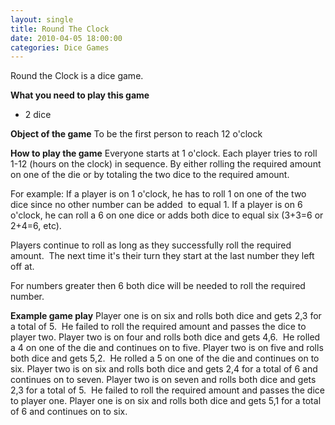 ```yaml
---
layout: single
title: Round The Clock
date: 2010-04-05 18:00:00
categories: Dice Games
---
```

Round the Clock is a dice game.

<strong>What you need to play this game</strong>
<ul>
	<li>2 dice</li>
</ul>
<strong>Object of the game</strong>
To be the first person to reach 12 o'clock

<strong>How to play the game</strong>
Everyone starts at 1 o'clock.
Each player tries to roll 1-12 (hours on the clock) in sequence.
By either rolling the required amount on one of the die or by totaling the two dice to the required amount.

For example:
If a player is on 1 o'clock, he has to roll 1 on one of the two dice since no other number can be added  to equal 1.
If a player is on 6 o'clock, he can roll a 6 on one dice or adds both dice to equal six (3+3=6 or 2+4=6, etc).

Players continue to roll as long as they successfully roll the required amount.  The next time it's their turn they start at the last number they left off at.

For numbers greater then 6 both dice will be needed to roll the required number.

<strong>Example game play</strong>
Player one is on six and rolls both dice and gets 2,3 for a total of 5.  He failed to roll the required amount and passes the dice to player two.
Player two is on four and rolls both dice and gets 4,6.  He rolled a 4 on one of the die and continues on to five.
Player two is on five and rolls both dice and gets 5,2.  He rolled a 5 on one of the die and continues on to six.
Player two is on six and rolls both dice and gets 2,4 for a total of 6 and continues on to seven.
Player two is on seven and rolls both dice and gets 2,3 for a total of 5.  He failed to roll the required amount and passes the dice to player one.
Player one is on six and rolls both dice and gets 5,1 for a total of 6 and continues on to six.
